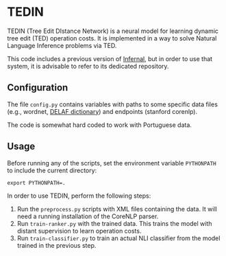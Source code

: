 TEDIN
=====

TEDIN (Tree Edit DIstance Network) is a neural model for learning dynamic
tree edit (TED) operation costs. It is implemented in a way to solve Natural
Language Inference problems via TED.

This code includes a previous version of [Infernal](https://github.com/erickrf/infernal),
but in order to use that system, it is advisable to refer to its dedicated repository.


Configuration
-------------

The file ``config.py`` contains variables with paths to some specific data
files (e.g., wordnet, [DELAF dictionary](http://www.nilc.icmc.usp.br/nilc/projects/unitex-pb/web/dicionarios.html)) 
and endpoints (stanford corenlp).

The code is somewhat hard coded to work with Portuguese data. 


Usage
-----

Before running any of the scripts, set the environment variable `PYTHONPATH` to include the current directory:

```
export PYTHONPATH=.
```

In order to use TEDIN, perform the following steps:

1. Run the `preprocess.py` scripts with XML files containing the data. It will
    need a running installation of the CoreNLP parser.
1. Run `train-ranker.py` with the trained data. This trains the model with
    distant supervision to learn operation costs.
1. Run `train-classifier.py` to train an actual NLI classifier from the model trained
    in the previous step.
